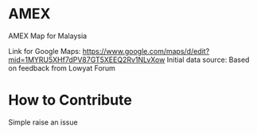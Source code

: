 # AMEX
AMEX Map for Malaysia



Link for Google Maps: https://www.google.com/maps/d/edit?mid=1MYRU5XHf7dPV87GT5XEEQ2Rv1NLvXow
Initial data source: Based on feedback from Lowyat Forum

# How to Contribute

Simple raise an issue
